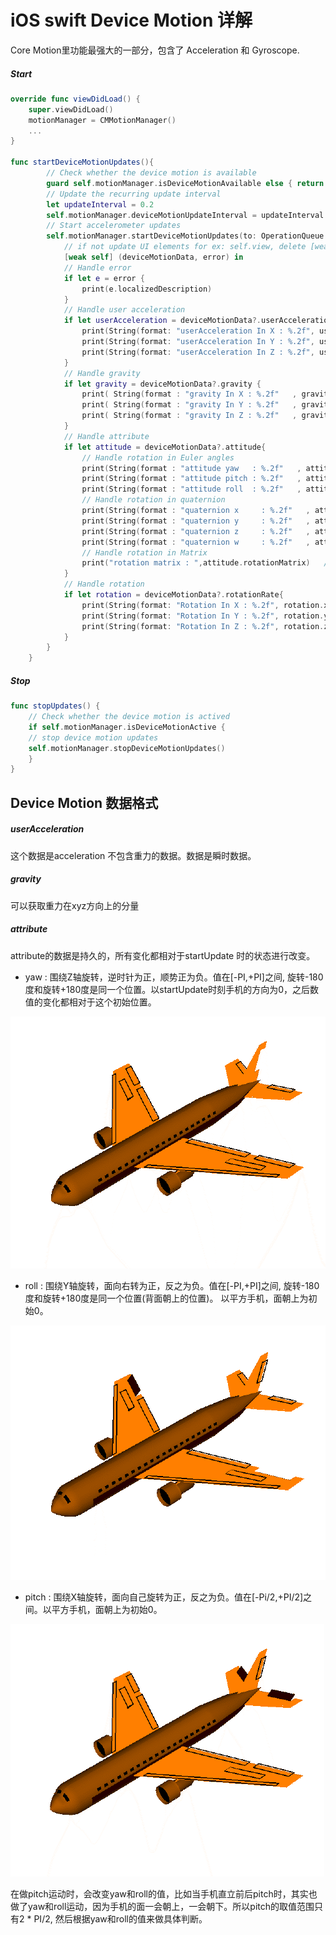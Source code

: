 # iOS swift Device Motion 详解

Core Motion里功能最强大的一部分，包含了 Acceleration 和 Gyroscope.

##### Start

```swift
override func viewDidLoad() {
    super.viewDidLoad()
    motionManager = CMMotionManager()
    ...
}

func startDeviceMotionUpdates(){
        // Check whether the device motion is available
        guard self.motionManager.isDeviceMotionAvailable else { return }
        // Update the recurring update interval
        let updateInterval = 0.2
        self.motionManager.deviceMotionUpdateInterval = updateInterval
        // Start accelerometer updates
        self.motionManager.startDeviceMotionUpdates(to: OperationQueue.main) {
            // if not update UI elements for ex: self.view, delete [weak self]
            [weak self] (deviceMotionData, error) in
            // Handle error
            if let e = error {
                print(e.localizedDescription)
            }
            // Handle user acceleration
            if let userAcceleration = deviceMotionData?.userAcceleration{
                print(String(format: "userAcceleration In X : %.2f", userAcceleration.x))
                print(String(format: "userAcceleration In Y : %.2f", userAcceleration.y))
                print(String(format: "userAcceleration In Z : %.2f", userAcceleration.z))
            }
            // Handle gravity
            if let gravity = deviceMotionData?.gravity {
                print( String(format : "gravity In X : %.2f"   , gravity.x) )
                print( String(format : "gravity In Y : %.2f"   , gravity.y) )
                print( String(format : "gravity In Z : %.2f"   , gravity.z) )
            }
            // Handle attribute
            if let attitude = deviceMotionData?.attitude{
                // Handle rotation in Euler angles
                print(String(format : "attitude yaw   : %.2f"   , attitude.yaw))
                print(String(format : "attitude pitch : %.2f"   , attitude.pitch))
                print(String(format : "attitude roll  : %.2f"   , attitude.roll))
                // Handle rotation in quaternion
                print(String(format : "quaternion x     : %.2f"   , attitude.quaternion.x))
                print(String(format : "quaternion y     : %.2f"   , attitude.quaternion.y))
                print(String(format : "quaternion z     : %.2f"   , attitude.quaternion.z))
                print(String(format : "quaternion w     : %.2f"   , attitude.quaternion.w))
                // Handle rotation in Matrix
                print("rotation matrix : ",attitude.rotationMatrix)   // 3x3 matrix
            }
            // Handle rotation
            if let rotation = deviceMotionData?.rotationRate{
                print(String(format: "Rotation In X : %.2f", rotation.x))
                print(String(format: "Rotation In Y : %.2f", rotation.y))
                print(String(format: "Rotation In Z : %.2f", rotation.z))
            }
        }
    }
```

##### Stop

```swift
func stopUpdates() {
    // Check whether the device motion is actived
    if self.motionManager.isDeviceMotionActive {
    // stop device motion updates
    self.motionManager.stopDeviceMotionUpdates()
    }
}
```

## Device Motion 数据格式

##### userAcceleration

这个数据是acceleration 不包含重力的数据。数据是瞬时数据。

##### gravity

可以获取重力在xyz方向上的分量

##### attribute

attribute的数据是持久的，所有变化都相对于startUpdate 时的状态进行改变。

* yaw :  围绕Z轴旋转，逆时针为正，顺势正为负。值在\[-PI,+PI\]之间, 旋转-180度和旋转+180度是同一个位置。以startUpdate时刻手机的方向为0，之后数值的变化都相对于这个初始位置。

![](/assets/image_yaw.gif)

* roll : 围绕Y轴旋转，面向右转为正，反之为负。值在\[-PI,+PI\]之间, 旋转-180度和旋转+180度是同一个位置\(背面朝上的位置\)。 以平方手机，面朝上为初始0。

![](/assets/image_roll.gif)

* pitch :  围绕X轴旋转，面向自己旋转为正，反之为负。值在\[-Pi/2,+PI/2\]之间。以平方手机，面朝上为初始0。

![](/assets/image_pitch.gif)



在做pitch运动时，会改变yaw和roll的值，比如当手机直立前后pitch时，其实也做了yaw和roll运动，因为手机的面一会朝上，一会朝下。所以pitch的取值范围只有2 \* PI/2, 然后根据yaw和roll的值来做具体判断。







